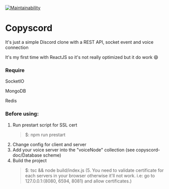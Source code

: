 [![Maintainability](https://api.codeclimate.com/v1/badges/992f7e984f1c04cc6bf8/maintainability)](https://codeclimate.com/github/cK0nrad/Copyscord/maintainability)
# Copyscord

It's just a simple Discord clone with a REST API, socket event and voice connection

It's my first time with ReactJS so it's not really optimized but it do work :smile:

### Require

SocketIO

MongoDB

Redis

### Before using:

1. Run prestart script for SSL cert
    > $: npm run prestart
2. Change config for client and server
3. Add your voice server into the "voiceNode" collection (see copyscord-doc/Database scheme)
4. Build the project 
    > $: tsc && node build/index.js
(5. You need to validate certificate for each servers in your browser otherwise it'll not work. i.e: go to 127.0.0.1:(8080, 6594, 8081) and allow certificates.)
